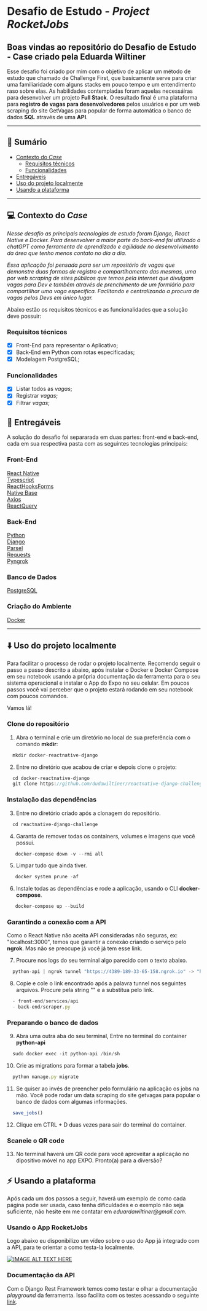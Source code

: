 
# Desafio de Estudo - *Project RocketJobs*

## Boas vindas ao repositório do Desafio de Estudo - Case criado pela Eduarda Wiltiner

Esse desafio foi criado por mim com o objetivo de aplicar um método de estudo que chamado de Challenge First, que basicamente serve para criar uma familiaridade com alguns stacks em pouco tempo e um entendimento raso sobre elas. As habilidades contempladas foram aquelas necessáiras para desenvolver um projeto **Full Stack**. O resultado final é uma plataforma para **registro de vagas para desenvolvedores** pelos usuários e por um web scraping do site GetVagas para popular de forma automática o banco de dados **SQL** através de uma **API**.

---

## 📌 Sumário

- [Contexto do *Case*](#contexto-do-case)
  - [Requisitos técnicos](#requisitos-técnicos)
  - [Funcionalidades](#funcionalidades)
- [Entregáveis](#entregáveis)
- [Uso do projeto localmente](#uso-do-projeto-localmente)
- [Usando a plataforma](#usando-a-plataforma)
 
---

## 💻 Contexto do *Case*

*Nesse desafio as principais tecnologias de estudo foram Django, React Native e Docker. Para desenvolver a maior parte do back-end foi utilizado o chatGPT como ferramenta de aprendizado e agilidade no desenvolvimento da área que tenho menos contato no dia a dia.*

*Essa aplicação foi pensada para ser um repositório de vagas que demonstre duas formas de registro e compartlhamento das mesmas, uma por web scraping de sites públicos que temos pela internet que divulgam vagas para Dev e também através de prenchimento de um formlário para compartilhar uma vaga específica. Faclitando e centralizando a procura de vagas pelos Devs em único lugar.*

Abaixo estão os requisitos técnicos e as funcionalidades que a solução deve possuir:

###  Requisitos técnicos

- [x] Front-End para representar o Aplicativo;
- [x] Back-End em Python com rotas especificadas;
- [x] Modelagem PostgreSQL;

### Funcionalidades

- [x] Listar todos as *vagas*;
- [x] Registrar *vagas*;
- [x] Filtrar *vagas*;

## 🚀 Entregáveis

A solução do desafio foi separarada em duas partes: front-end e back-end, cada em sua respectiva pasta com as seguintes tecnologias principais:

### Front-End
[React Native](https://reactnative.dev/)<br>
[Typescript](https://www.typescriptlang.org/)<br>
[ReactHooksForms](https://react-hook-form.com/)<br>
[Native Base](https://nativebase.io/)<br>
[Axios](https://axios-http.com/)<br>
[ReactQuery](https://react-query-v3.tanstack.com/)<br>

### Back-End
[Python](https://www.python.org/)<br>
[Django](https://www.djangoproject.com)<br>
[Parsel](https://parsel.readthedocs.io/en/latest/usage.html)<br>
[Requests](https://requests.readthedocs.io/en/latest/)<br>
[Pyngrok](https://pyngrok.readthedocs.io/en/latest/)<br>

### Banco de Dados
[PostgreSQL](https://www.postgresql.org/)<br>

### Criação do Ambiente
[Docker](https://www.docker.com/)<br>

---

## ⬇️ Uso do projeto localmente

Para facilitar o processo de rodar o projeto localmente. Recomendo seguir o passo a passo descrito a abaixo, após instalar o Docker e Docker Compose em seu notebook usando a própria documentação da ferramenta para o seu sistema operacional e instalar o App do Expo no seu celular. Em poucos passos você vai perceber que o projeto estará rodando em seu notebook com poucos comandos.

Vamos lá!

### Clone do repositório

1. Abra o terminal e crie um diretório no local de sua preferência com o comando **mkdir**:
```javascript
  mkdir docker-reactnative-django
```

2. Entre no diretório que acabou de criar e depois clone o projeto:
```javascript
  cd docker-reactnative-django
  git clone https://github.com/dudawiltiner/reactnative-django-challenge.git
```

### Instalação das dependências

3. Entre no diretório criado após a clonagem do repositório.
```javascript
  cd reactnative-django-challenge
```

4. Garanta de remover todas os containers, volumes e imagens que você possui.
```javascript
   docker-compose down -v --rmi all
```

5. Limpar tudo que ainda tiver.
```javascript
   docker system prune -af
```

6. Instale todas as dependências e rode a aplicação, usando o CLI **docker-compose**.
```javascript
   docker-compose up --build
```

### Garantindo a conexão com a API

Como o React Native não aceita API consideradas não seguras, ex: "localhost:3000", temos que garantir a conexão criando o serviço pelo **ngrok**. Mas não se preocupe já você já tem esse link.

7. Procure nos logs do seu terminal algo parecido com o texto abaixo.
```javascript
  python-api | ngrok tunnel "https://4389-189-33-65-158.ngrok.io" -> "http://0.0.0.0:3001"
```

8. Copie e cole o link encontrado após a palavra tunnel nos seguintes arquivos. Procure pela string "<COLE O LINK AQUI>" e a substitua pelo link. 
```javascript
  - front-end/services/api
  - back-end/scraper.py
```

### Preparando o banco de dados

9. Abra uma outra aba do seu terminal, Entre no terminal do container **python-api**
```javascript
  sudo docker exec -it python-api /bin/sh
```

10. Crie as migrations para formar a tabela **jobs**.
```javascript
  python manage.py migrate
```

11. Se quiser ao invés de preencher pelo formulário na aplicação os jobs na mão. Você pode rodar um data scraping do site getvagas para popular o banco de dados com algumas informações.
```javascript
  save_jobs()
```

12. Clique em CTRL + D duas vezes para sair do terminal do container.

### Scaneie o QR code

13. No terminal haverá um QR code para você aproveitar a aplicação no dipositivo móvel no app EXPO. Pronto(a) para a diversão?

## ⚡ Usando a plataforma

Após cada um dos passos a seguir, haverá um exemplo de como cada página pode ser usada, caso tenha dificuldades e o exemplo não seja suficiente, não hesite em me contatar em _eduardawiltiner@gmail.com_.

###  Usando o App RocketJobs

Logo abaixo eu disponibilizo um vídeo sobre o uso do App já integrado com a API, para te orientar a como testa-la localmente.

[![IMAGE ALT TEXT HERE](https://img.youtube.com/vi/tTvfRut4Tog/0.jpg)](https://www.youtube.com/watch?v=tTvfRut4Tog)

### Documentação da API

Com o Django Rest Framework temos como testar e olhar a documentação *playground* da ferramenta. Isso facilita com os testes acessando o seguinte [link](http://localhost:3001/api/jobs).


